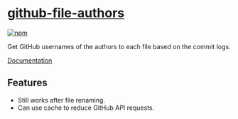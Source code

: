 # [github-file-authors](https://github.com/ouuan/github-file-authors)

[![npm](https://img.shields.io/npm/v/github-file-authors)](https://www.npmjs.com/package/github-file-authors)

Get GitHub usernames of the authors to each file based on the commit logs.

[Documentation](https://ouuan.github.io/github-file-authors/global.html)

## Features

-   Still works after file renaming.
-   Can use cache to reduce GitHub API requests.
